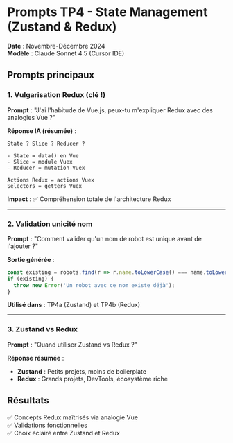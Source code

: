 # Prompts TP4 - State Management (Zustand & Redux)

**Date** : Novembre-Décembre 2024  
**Modèle** : Claude Sonnet 4.5 (Cursor IDE)  

## Prompts principaux

### 1. Vulgarisation Redux (clé !)

**Prompt** : "J'ai l'habitude de Vue.js, peux-tu m'expliquer Redux avec des analogies Vue ?"

**Réponse IA (résumée)** :

```
State ? Slice ? Reducer ?

- State = data() en Vue
- Slice = module Vuex  
- Reducer = mutation Vuex

Actions Redux = actions Vuex
Selectors = getters Vuex
```

**Impact** : ✅ Compréhension totale de l'architecture Redux

---

### 2. Validation unicité nom

**Prompt** : "Comment valider qu'un nom de robot est unique avant de l'ajouter ?"

**Sortie générée** :
```typescript
const existing = robots.find(r => r.name.toLowerCase() === name.toLowerCase());
if (existing) {
  throw new Error('Un robot avec ce nom existe déjà');
}
```

**Utilisé dans** : TP4a (Zustand) et TP4b (Redux)

---

### 3. Zustand vs Redux

**Prompt** : "Quand utiliser Zustand vs Redux ?"

**Réponse résumée** :
- **Zustand** : Petits projets, moins de boilerplate
- **Redux** : Grands projets, DevTools, écosystème riche

## Résultats

✅ Concepts Redux maîtrisés via analogie Vue  
✅ Validations fonctionnelles  
✅ Choix éclairé entre Zustand et Redux

